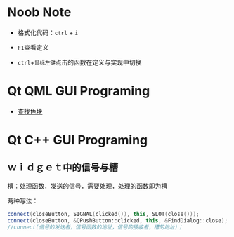 # Noob Note

* 格式化代码：`ctrl` + `i`

* `F1`查看定义

* `ctrl`+`鼠标左键`点击的函数在定义与实现中切换

  


# Qt QML GUI Programing



* [查找色块](https://www.w3.org/TR/css-color-3/#svg-color)




# Qt C++ GUI Programing

 ## ｗｉｄｇｅｔ中的信号与槽

槽：处理函数，发送的信号，需要处理，处理的函数即为槽



两种写法：

```c++
connect(closeButton, SIGNAL(clicked()), this, SLOT(close()));
connect(closeButton, &QPushButton::clicked, this, &FindDialog::close);
//connect(信号的发送者，信号函数的地址，信号的接收者，槽的地址)；
```